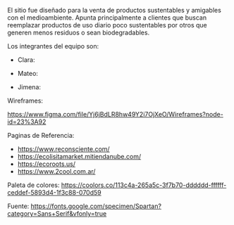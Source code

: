 El sitio fue diseñado para la venta de productos sustentables y amigables con el medioambiente. Apunta principalmente a clientes que buscan reemplazar productos de uso diario poco sustentables por otros que generen menos residuos o sean biodegradables.

Los integrantes del equipo son:
- Clara: 

- Mateo:

- Jimena:

Wireframes:

https://www.figma.com/file/Yj6jBdLR8hw49Y2i7OjXeO/Wireframes?node-id=23%3A92


Paginas de Referencia:
- https://www.reconsciente.com/
- https://ecolisitamarket.mitiendanube.com/
- https://ecoroots.us/
- https://www.2cool.com.ar/


Paleta de colores: 
https://coolors.co/113c4a-265a5c-3f7b70-dddddd-ffffff-ceddef-5893d4-1f3c88-070d59

Fuente: 
https://fonts.google.com/specimen/Spartan?category=Sans+Serif&vfonly=true
